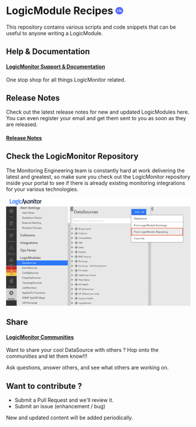 # LogicModule Recipes <img src="https://github.com/logicmonitor/monitoring-recipes/blob/master/Tools/Images/LM_Logo.png" width="4%">

This repository contains various scripts and code snippets that can be useful to anyone writing a LogicModule.

## Help & Documentation
#### [LogicMonitor Support & Documentation](https://www.logicmonitor.com/support/)
One stop shop for all things LogicMonitor related.

## Release Notes
Check out the latest release notes for new and updated LogicModules here. You can even register your email and get them sent to you as soon as they are released.

#### [Release Notes](https://www.logicmonitor.com/releasenotes/)

## Check the LogicMonitor Repository
The Monitoring Engineering team is constantly hard at work delivering the latest and greatest, so make sure you check out the LogicMonitor repository inside your portal to see if there is already existing monitoring integrations for your various technologies.

<img src="https://github.com/logicmonitor/monitoring-recipes/blob/master/Tools/Images/LogicMonitor_Repository.png">

## Share
#### [LogicMonitor Communities](https://communities.logicmonitor.com/)
Want to share your cool DataSource with others ? Hop onto the communities and let them know!!!

Ask questions, answer others, and see what others are working on.

## Want to contribute ?

 * Submit a Pull Request and we'll review it.
 * Submit an issue (enhancement / bug)

New and updated content will be added periodically.
